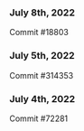 ### July 8th, 2022

Commit #18803

### July 5th, 2022

Commit #314353


### July 4th, 2022

Commit #72281

